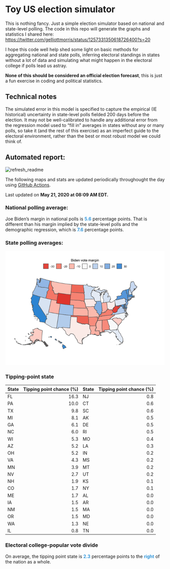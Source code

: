 Toy US election simulator
================

This is nothing fancy. Just a simple election simulator based on
national and state-level polling. The code in this repo will generate
the graphs and statistics I shared here:
<https://twitter.com/gelliottmorris/status/1257331350618726400?s=20>

I hope this code well help shed some light on basic methods for
aggregating national and state polls, inferring electoral standings in
states without a lot of data and simulating what might happen in the
electoral college if polls lead us astray.

**None of this should be considered an official election forecast**,
this is just a fun exercise in coding and political statistics.

## Technical notes

The simulated error in this model is specified to capture the empirical
(IE historical) uncertainty in state-level polls fielded 200 days before
the election. It may not be well-calibrated to handle any additional
error from the regression model used to “fill in” averages in states
without any or many polls, so take it (and the rest of this exercise) as
an imperfect guide to the electoral environment, rather than the best or
most robust model we could think of.

## Automated report:

![refresh\_readme](https://github.com/elliottmorris/toy-us-election-simulator/workflows/refresh_readme/badge.svg)

The following maps and stats are updated periodically throughought the
day using [GitHub Actions](https://github.com/features/actions).

Last updated on **May 21, 2020 at 08:09 AM EDT.**

### National polling average:

Joe Biden’s margin in national polls is
**<span style="color: #3498DB;">5.6</span>** percentage points. That is
different than his margin implied by the state-level polls and the
demographic regression, which is
**<span style="color: #3498DB;">7.6</span>** percentage points.

### State polling averages:

![](README_files/figure-gfm/unnamed-chunk-2-1.png)<!-- -->

### Tipping-point state

| State | Tipping point chance (%) | State | Tipping point chance (%) |
| :---- | -----------------------: | :---- | -----------------------: |
| FL    |                     16.3 | NJ    |                      0.8 |
| PA    |                     10.0 | CT    |                      0.6 |
| TX    |                      9.8 | SC    |                      0.6 |
| MI    |                      8.1 | AK    |                      0.5 |
| GA    |                      6.1 | DE    |                      0.5 |
| NC    |                      6.0 | RI    |                      0.5 |
| WI    |                      5.3 | MO    |                      0.4 |
| AZ    |                      5.2 | LA    |                      0.3 |
| OH    |                      5.2 | IN    |                      0.2 |
| VA    |                      4.3 | MS    |                      0.2 |
| MN    |                      3.9 | MT    |                      0.2 |
| NV    |                      2.7 | UT    |                      0.2 |
| NH    |                      1.9 | KS    |                      0.1 |
| CO    |                      1.7 | NY    |                      0.1 |
| ME    |                      1.7 | AL    |                      0.0 |
| IA    |                      1.5 | AR    |                      0.0 |
| NM    |                      1.5 | MA    |                      0.0 |
| OR    |                      1.5 | MD    |                      0.0 |
| WA    |                      1.3 | NE    |                      0.0 |
| IL    |                      0.8 | TN    |                      0.0 |

### Electoral college-popular vote divide

On average, the tipping point state is
**<span style="color: #3498DB;">2.3</span>** percentage points to the
**<span style="color: #3498DB;">right</span>** of the nation as a whole.
